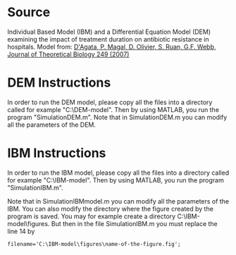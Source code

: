 Source
======

Individual Based Model (IBM) and a Differential Equation Model (DEM) examining the impact of treatment duration on antibiotic resistance in hospitals. Model from: [D'Agata, P. Magal, D. Olivier, S. Ruan, G.F. Webb, Journal of Theoretical Biology 249 (2007)](http://www.math.u-bordeaux1.fr/~pmagal100p/Nosocomial%20infection/nosocomial.htm)

DEM Instructions
================

In order to run the DEM model, please copy all the files into a directory called for example "C:\DEM-model\". Then by using MATLAB, you run the program "SimulationDEM.m". Note that in SimulationDEM.m you can modify all the parameters of the DEM. 

IBM Instructions
================

In order to run the IBM model, please copy all the files into a directory called for example "C:\IBM-model\". Then by using MATLAB, you run the program "SimulationIBM.m".

Note that in SimulationIBMmodel.m you can modify all the parameters of the IBM. You can also modify the directory where the figure created by the program is saved. You may for example create a directory C:\IBM-model\figures. But then in the file SimulationIBM.m you must replace the line 14 by 

    filename='C:\IBM-model\figures\name-of-the-figure.fig';


 

